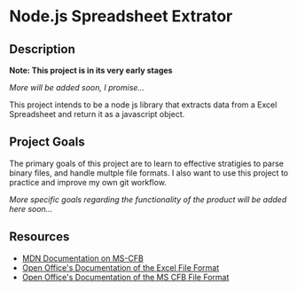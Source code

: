 # Node.js Spreadsheet Extrator
## Description
  **Note: This project is in its very early stages**

  *More will be added soon, I promise...*

  This project intends to be a node js library that extracts data from a Excel Spreadsheet and return it 
  as a javascript object. 

## Project Goals
  The primary goals of this project are to learn to effective stratigies to parse binary files, and handle
  multple file formats. I also want to use this project to practice and improve my own git workflow. 

  *More specific goals regarding the functionality of the product will be added here soon...*

## Resources
  - [MDN Documentation on MS-CFB](https://docs.microsoft.com/en-us/openspecs/windows_protocols/ms-cfb/53989ce4-7b05-4f8d-829b-d08d6148375b)
  - [Open Office's Documentation of the Excel File Format](https://www.openoffice.org/sc/excelfileformat.pdf)
  - [Open Office's Documentation of the MS CFB File Format](https://www.openoffice.org/sc/compdocfileformat.pdf)
  